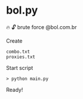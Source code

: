 # bol.py

:fire: :unlock: brute force @bol.com.br

Create

```
combo.txt
proxies.txt
```

Start script

```
> python main.py
```

Ready!
